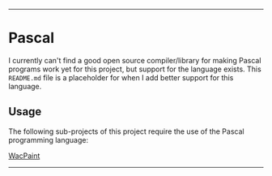 
***

# Pascal

I currently can't find a good open source compiler/library for making Pascal  programs work yet for this project, but support for the language exists. This `README.md` file is a placeholder for when I add better support for this language.

## Usage

The following sub-projects of this project require the use of the Pascal programming language:

[WacPaint](https://github.com/seanpm2001/WacOS/tree/master/Programs/Legacy/WacPaint/)

***
